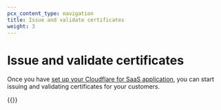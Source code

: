 ```yaml
---
pcx_content_type: navigation
title: Issue and validate certificates
weight: 3
---
```


# Issue and validate certificates

Once you have [set up your Cloudflare for SaaS application](/cloudflare-for-platforms/cloudflare-for-saas/start/getting-started/), you can start issuing and validating certificates for your customers.

{{<directory-listing>}}